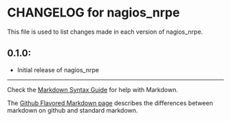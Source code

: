 # CHANGELOG for nagios_nrpe

This file is used to list changes made in each version of nagios_nrpe.

## 0.1.0:

* Initial release of nagios_nrpe

- - - 
Check the [Markdown Syntax Guide](http://daringfireball.net/projects/markdown/syntax) for help with Markdown.

The [Github Flavored Markdown page](http://github.github.com/github-flavored-markdown/) describes the differences between markdown on github and standard markdown.
